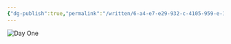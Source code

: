 ```yaml
---
{"dg-publish":true,"permalink":"/written/6-a4-e7-e29-932-c-4105-959-e-16-c150-daedc-4/","dgHomeLink":true,"dgPassFrontmatter":false}
---
```


![Day One](https://i.snap.as/0pdzxP1X.png)